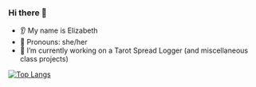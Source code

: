 ### Hi there 👋
* 👂 My name is Elizabeth
* 👩 Pronouns: she/her
* 🔭 I’m currently working on a Tarot Spread Logger (and miscellaneous class projects)

[![Top Langs](https://github-readme-stats.vercel.app/api/top-langs/?username=19ewalker?exclude_repo=rotten-potatoes-rails-intro,hw-bdd-cucumber,hw-acceptance-unit-test-cycle)](https://github.com/anuraghazra/github-readme-stats&theme=tokyonight)
